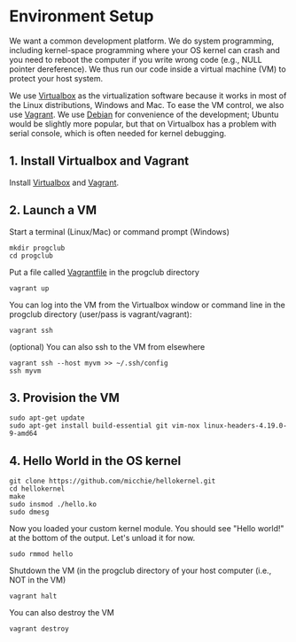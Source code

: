 # Environment Setup

We want a common development platform.
We do system programming, including kernel-space programming where your OS
kernel can crash and you need to reboot the computer if you write wrong code
(e.g., NULL pointer dereference).
We thus run our code inside a virtual machine (VM) to protect your host
system.

We use [Virtualbox](https://www.virtualbox.org/) as the virtualization software because it works in most of the Linux distributions, Windows and Mac.
To ease the VM control, we also use [Vagrant](https://www.vagrantup.com/).
We use [Debian](https://www.debian.org/) for convenience of the development;
Ubuntu would be slightly more popular, but that on Virtualbox has a problem with serial console, which is often needed for kernel debugging.

## 1. Install Virtualbox and Vagrant
Install [Virtualbox](https://www.virtualbox.org/) and [Vagrant](https://www.vagrantup.com/).

## 2. Launch a VM
Start a terminal (Linux/Mac) or command prompt (Windows)
```
mkdir progclub
cd progclub
```
Put a file called [Vagrantfile](./Vagrantfile) in the progclub directory
```
vagrant up
```
You can log into the VM from the Virtualbox window or command line in the
progclub directory (user/pass is vagrant/vagrant):
```
vagrant ssh
```
(optional) You can also ssh to the VM from elsewhere
```
vagrant ssh --host myvm >> ~/.ssh/config
ssh myvm
```

## 3. Provision the VM
```
sudo apt-get update
sudo apt-get install build-essential git vim-nox linux-headers-4.19.0-9-amd64
```

## 4. Hello World in the OS kernel
```
git clone https://github.com/micchie/hellokernel.git
cd hellokernel
make
sudo insmod ./hello.ko
sudo dmesg
```
Now you loaded your custom kernel module.
You should see "Hello world!" at the bottom of the output.
Let's unload it for now.
```
sudo rmmod hello
```
Shutdown the VM (in the progclub directory of your host computer (i.e., NOT in the VM)
```
vagrant halt
```
You can also destroy the VM
```
vagrant destroy
```
